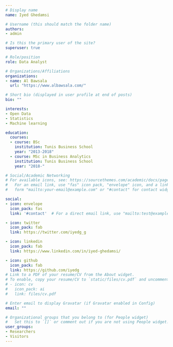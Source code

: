 ```yaml
---
# Display name
name: Iyed Ghedamsi

# Username (this should match the folder name)
authors:
- admin

# Is this the primary user of the site?
superuser: true

# Role/position
role: Data Analyst

# Organizations/Affiliations
organizations:
- name: Al Bawsala
  url: "https://www.albawsala.com/"

# Short bio (displayed in user profile at end of posts)
bio: ""

interests:
- Open Data
- Statistics
- Machine learning

education:
  courses:
  - course: BSc
    institution: Tunis Business School
    year: "2013-2018"
  - course: MSc in Business Analytics
    institution: Tunis Business School
    year: "2018-"

# Social/Academic Networking
# For available icons, see: https://sourcethemes.com/academic/docs/page-builder/#icons
#   For an email link, use "fas" icon pack, "envelope" icon, and a link in the
#   form "mailto:your-email@example.com" or "#contact" for contact widget.

social:
- icon: envelope
  icon_pack: fas
  link: '#contact'  # For a direct email link, use "mailto:test@example.org".

- icon: twitter
  icon_pack: fab
  link: https://twitter.com/iyedg_g

- icon: linkedin
  icon_pack: fab
  link: https://www.linkedin.com/in/iyed-ghedamsi/

- icon: github
  icon_pack: fab
  link: https://github.com/iyedg
# Link to a PDF of your resume/CV from the About widget.
# To enable, copy your resume/CV to `static/files/cv.pdf` and uncomment the lines below.
# - icon: cv
#   icon_pack: ai
#   link: files/cv.pdf

# Enter email to display Gravatar (if Gravatar enabled in Config)
email: ""

# Organizational groups that you belong to (for People widget)
#   Set this to `[]` or comment out if you are not using People widget.
user_groups:
- Researchers
- Visitors
---
```

